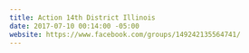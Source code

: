 ```yaml
---
title: Action 14th District Illinois
date: 2017-07-10 00:14:00 -05:00
website: https://www.facebook.com/groups/149242135564741/
---
```


